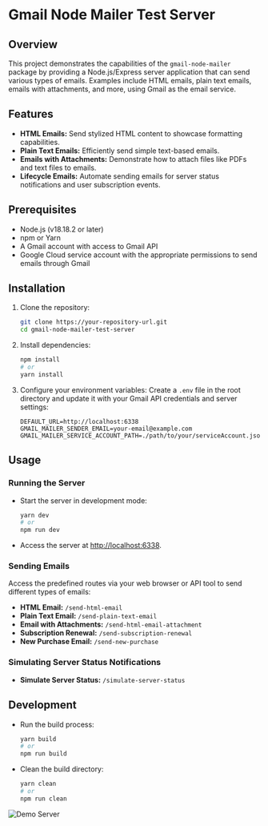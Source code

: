 # Gmail Node Mailer Test Server

## Overview
This project demonstrates the capabilities of the `gmail-node-mailer` package by providing a Node.js/Express server application that can send various types of emails. Examples include HTML emails, plain text emails, emails with attachments, and more, using Gmail as the email service.

## Features
- **HTML Emails:** Send stylized HTML content to showcase formatting capabilities.
- **Plain Text Emails:** Efficiently send simple text-based emails.
- **Emails with Attachments:** Demonstrate how to attach files like PDFs and text files to emails.
- **Lifecycle Emails:** Automate sending emails for server status notifications and user subscription events.

## Prerequisites
- Node.js (v18.18.2 or later)
- npm or Yarn
- A Gmail account with access to Gmail API
- Google Cloud service account with the appropriate permissions to send emails through Gmail

## Installation

1. Clone the repository:
   ```bash
   git clone https://your-repository-url.git
   cd gmail-node-mailer-test-server
   ```

2. Install dependencies:
   ```bash
   npm install
   # or
   yarn install
   ```

3. Configure your environment variables:
   Create a `.env` file in the root directory and update it with your Gmail API credentials and server settings:
   ```plaintext
   DEFAULT_URL=http://localhost:6338
   GMAIL_MAILER_SENDER_EMAIL=your-email@example.com
   GMAIL_MAILER_SERVICE_ACCOUNT_PATH=./path/to/your/serviceAccount.json
   ```

## Usage

### Running the Server
- Start the server in development mode:
  ```bash
  yarn dev
  # or
  npm run dev
  ```

- Access the server at [http://localhost:6338](http://localhost:6338).

### Sending Emails
Access the predefined routes via your web browser or API tool to send different types of emails:
- **HTML Email:** `/send-html-email`
- **Plain Text Email:** `/send-plain-text-email`
- **Email with Attachments:** `/send-html-email-attachment`
- **Subscription Renewal:** `/send-subscription-renewal`
- **New Purchase Email:** `/send-new-purchase`

### Simulating Server Status Notifications
- **Simulate Server Status:** `/simulate-server-status`

## Development

- Run the build process:
  ```bash
  yarn build
  # or
  npm run build
  ```

- Clean the build directory:
  ```bash
  yarn clean
  # or
  npm run clean
  ```
![Demo Server](https://github.com/Wal33D/gmail-node-mailer-example-server/raw/demoServer.png "Demo Server Image")
